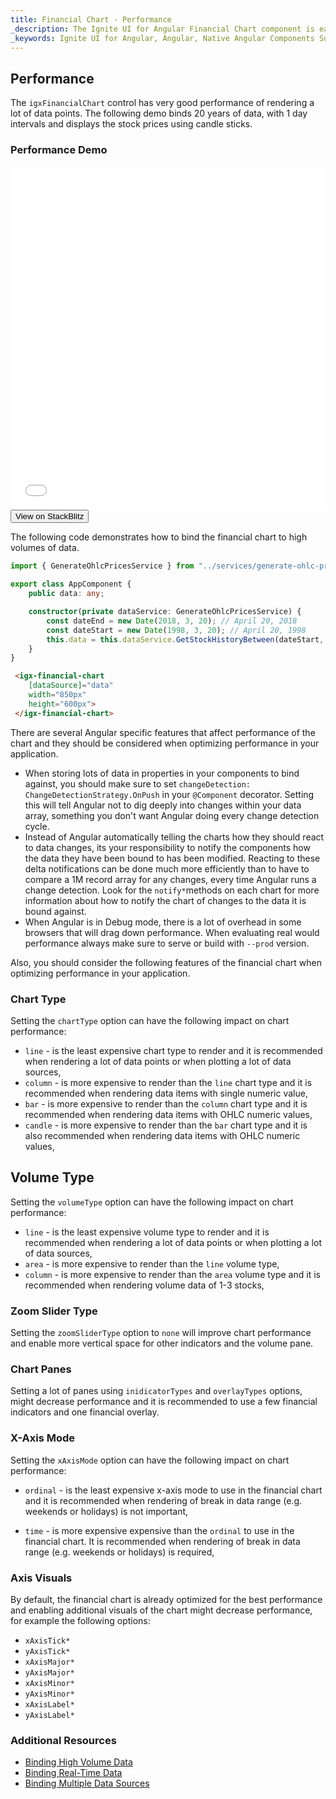 ```yaml
---
title: Financial Chart - Performance
_description: The Ignite UI for Angular Financial Chart component is easily configured to display financial data using a simple and intuitive API, as once the user binds the data, the chart offers multiple ways in which the data can then be visualized and interpreted.
_keywords: Ignite UI for Angular, Angular, Native Angular Components Suite, Native Angular Controls, Native Angular Components, Native Angular Components Library, Angular Chart, Angular Chart Control, Angular Chart Example, Angular Grid Component, Angular Chart Component, Angular Financial Chart
---
```

## Performance

The `igxFinancialChart` control has very good performance of rendering a lot of data points. The following demo binds 20 years of data, with 1 day intervals and displays the stock prices using candle sticks.

### Performance Demo

<div class="sample-container" style="height: 550px">
    <iframe id="financial-chart-performance-iframe" src='{environment:demosBaseUrl}/financial-chart-performance' width="100%" height="100%" seamless frameBorder="0" onload="onSampleIframeContentLoaded(this);"></iframe>
</div>
<div>
    <button data-localize="stackblitz" class="stackblitz-btn"   data-iframe-id="financial-chart-performance-iframe" data-demos-base-url="{environment:demosBaseUrl}">View on StackBlitz
    </button>
</div>
<div class="divider--half"></div>


The following code demonstrates how to bind the financial chart to high volumes of data.

```typescript
import { GenerateOhlcPricesService } from "../services/generate-ohlc-prices.service";

export class AppComponent {
    public data: any;

    constructor(private dataService: GenerateOhlcPricesService) {
        const dateEnd = new Date(2018, 3, 20); // April 20, 2018
        const dateStart = new Date(1998, 3, 20); // April 20, 1998
        this.data = this.dataService.GetStockHistoryBetween(dateStart, dateEnd);
    }
}
```

```html
 <igx-financial-chart
    [dataSource]="data"
    width="850px"
    height="600px">
 </igx-financial-chart>
```

There are several Angular specific features that affect performance of the chart and they should be considered when optimizing performance in your application.

* When storing lots of data in properties in your components to bind against, you should make sure to set `changeDetection: ChangeDetectionStrategy.OnPush` in your `@Component` decorator. Setting this will tell Angular not to dig deeply into changes within your data array, something you don't want Angular doing every change detection cycle.
* Instead of Angular automatically telling the charts how they should react to data changes, its your responsibility to notify the components how the data they have been bound to has been modified. Reacting to these delta notifications can be done much more efficiently than to have to compare a 1M record array for any changes, every time Angular runs a change detection. Look for the `notify*`methods on each chart for more information about how to notify the chart of changes to the data it is bound against.
* When Angular is in Debug mode, there is a lot of overhead in some browsers that will drag down performance. When evaluating real would performance always make sure to serve or build with `--prod` version.


Also, you should consider the following features of the financial chart when optimizing performance in your application.

### Chart Type
Setting the `chartType` option can have the following impact on chart performance:

* `line` - is the least expensive chart type to render and it is recommended when rendering a lot of data points or when plotting a lot of data sources,
* `column` - is more expensive to render than the `line` chart type and it is recommended when rendering data items with single numeric value,
* `bar` - is more expensive to render than the `column` chart type and it is recommended when rendering data items with OHLC  numeric values,
* `candle` - is more expensive to render than the `bar` chart type and it is also recommended when rendering data items with OHLC  numeric values,

## Volume Type
Setting the `volumeType` option can have the following impact on chart performance:

* `line` - is the least expensive volume type to render and it is recommended when rendering a lot of data points or when plotting a lot of data sources,
* `area` - is more expensive to render than the `line` volume type,
* `column` - is more expensive to render than the `area` volume type and it is recommended when rendering volume data of 1-3 stocks,

### Zoom Slider Type
Setting the `zoomSliderType` option to `none` will improve chart performance and enable more vertical space for other indicators and the volume pane.

### Chart Panes
Setting a lot of panes using `inidicatorTypes` and `overlayTypes` options, might decrease performance and it is recommended to use a few financial indicators and one financial overlay.

### X-Axis Mode
Setting the `xAxisMode` option can have the following impact on chart performance:

* `ordinal` - is the least expensive x-axis mode to use in the financial chart and it is recommended when rendering of break in data range (e.g. weekends or holidays) is not important,

* `time` - is more expensive expensive than the `ordinal` to use in the financial chart. It is recommended when rendering of break in data range (e.g. weekends or holidays) is  required,

### Axis Visuals

By default, the financial chart is already optimized for the best performance and enabling additional visuals of the chart might decrease performance, for example the following options:

* `xAxisTick*`
* `yAxisTick*`
* `xAxisMajor*`
* `yAxisMajor*`
* `xAxisMinor*`
* `yAxisMinor*`
* `xAxisLabel*`
* `yAxisLabel*`


<div class="divider--half"></div>

### Additional Resources
<div class="divider--half"></div>

* [Binding High Volume Data](financialchart_high_volume_data.html)
* [Binding Real-Time Data](financialchart_real_time_data.html)
* [Binding Multiple Data Sources](financialchart_binding_to_multiple_data.html)